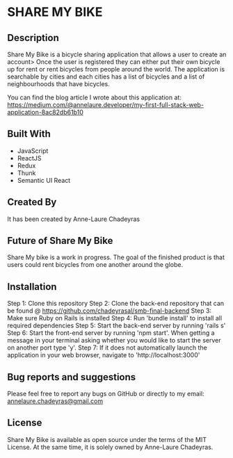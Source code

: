 # SHARE MY BIKE

## Description
Share My Bike is a bicycle sharing application that allows a user to create an account> Once the user is registered they can either put their own bicycle up for rent or rent bicycles from people around the world. The application is searchable by cities and each cities has a list of bicycles and a list of neighbourhoods that have bicycles.

You can find the blog article I wrote about this application at: https://medium.com/@annelaure.developer/my-first-full-stack-web-application-8ac82db61b10

## Built With
- JavaScript
- ReactJS
- Redux
- Thunk
- Semantic UI React

## Created By
It has been created by Anne-Laure Chadeyras

## Future of Share My Bike
Share My bike is a work in progress. The goal of the finished product is that users could rent bicycles from one another around the globe.

## Installation
Step 1: Clone this repository
Step 2: Clone the back-end repository that can be found @ https://github.com/chadeyrasal/smb-final-backend
Step 3: Make sure Ruby on Rails is installed
Step 4: Run 'bundle install' to install all required dependencies
Step 5: Start the back-end server by running 'rails s'
Step 6: Start the front-end server by running 'npm start'. When getting a message in your terminal asking whether you would like to start the server on another port type 'y'.
Step 7: If it does not automatically launch the application in your web browser, navigate to 'http://localhost:3000'

## Bug reports and suggestions
Please feel free to report any bugs on GitHub or directly to my email: annelaure.chadeyras@gmail.com

## License
Share My Bike is available as open source under the terms of the MIT License. At the same time, it is solely owned by Anne-Laure Chadeyras.

